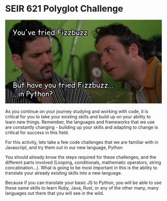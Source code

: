 # SEIR 621 Polyglot Challenge


![JonStewart](./JS_HB.jpg)


As you continue on your journey studying and working with code, it is critical for you to take your existing skills and build up on your ability to learn new things. Remember, the languages and frameworks that we use are constantly changing - building up your skills and adapting to change is critical for success in this field.

For this activity, lets take a few code challenges that we are familiar with in Javascript, and try them out in our new language, Python

You should already know the steps required for these challenges, and the different parts involved (Looping, conditionals, mathematic operators, string concatination...). What is going to be most important in this is the ability to translate your already existing skills into a new language. 

Because if you can translate your basic JS to Python, you will be able to use these same skills to learn Ruby, Java, Rust, or any of the other many, many languages out there that you will see in the wild.